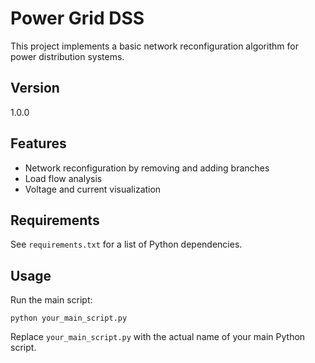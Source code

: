 # Power Grid DSS

This project implements a basic network reconfiguration algorithm for power distribution systems.

## Version

1.0.0

## Features

- Network reconfiguration by removing and adding branches
- Load flow analysis
- Voltage and current visualization

## Requirements

See `requirements.txt` for a list of Python dependencies.

## Usage

Run the main script:

```
python your_main_script.py
```

Replace `your_main_script.py` with the actual name of your main Python script.

